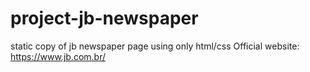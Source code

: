 # project-jb-newspaper
 static copy of jb newspaper page using only html/css 
 Official website: https://www.jb.com.br/